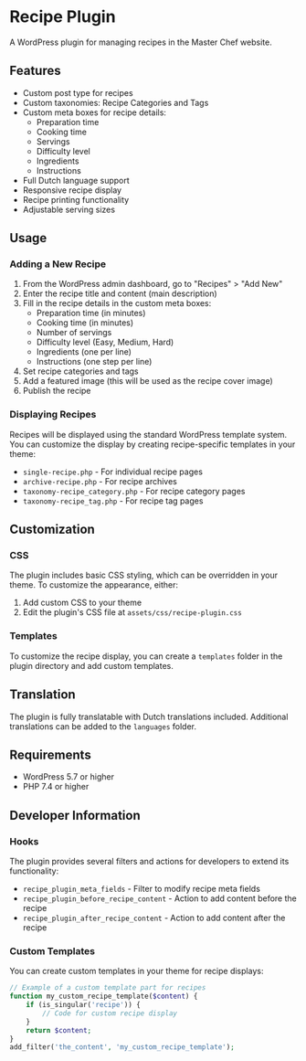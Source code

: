 # Recipe Plugin

A WordPress plugin for managing recipes in the Master Chef website.

## Features

- Custom post type for recipes
- Custom taxonomies: Recipe Categories and Tags
- Custom meta boxes for recipe details:
  - Preparation time
  - Cooking time
  - Servings
  - Difficulty level
  - Ingredients
  - Instructions
- Full Dutch language support
- Responsive recipe display
- Recipe printing functionality
- Adjustable serving sizes

## Usage

### Adding a New Recipe

1. From the WordPress admin dashboard, go to "Recipes" > "Add New"
2. Enter the recipe title and content (main description)
3. Fill in the recipe details in the custom meta boxes:
   - Preparation time (in minutes)
   - Cooking time (in minutes)
   - Number of servings
   - Difficulty level (Easy, Medium, Hard)
   - Ingredients (one per line)
   - Instructions (one step per line)
4. Set recipe categories and tags
5. Add a featured image (this will be used as the recipe cover image)
6. Publish the recipe

### Displaying Recipes

Recipes will be displayed using the standard WordPress template system. You can customize the display by creating recipe-specific templates in your theme:

- `single-recipe.php` - For individual recipe pages
- `archive-recipe.php` - For recipe archives
- `taxonomy-recipe_category.php` - For recipe category pages
- `taxonomy-recipe_tag.php` - For recipe tag pages

## Customization

### CSS

The plugin includes basic CSS styling, which can be overridden in your theme. To customize the appearance, either:

1. Add custom CSS to your theme
2. Edit the plugin's CSS file at `assets/css/recipe-plugin.css`

### Templates

To customize the recipe display, you can create a `templates` folder in the plugin directory and add custom templates.

## Translation

The plugin is fully translatable with Dutch translations included. Additional translations can be added to the `languages` folder.

## Requirements

- WordPress 5.7 or higher
- PHP 7.4 or higher

## Developer Information

### Hooks

The plugin provides several filters and actions for developers to extend its functionality:

- `recipe_plugin_meta_fields` - Filter to modify recipe meta fields
- `recipe_plugin_before_recipe_content` - Action to add content before the recipe
- `recipe_plugin_after_recipe_content` - Action to add content after the recipe

### Custom Templates

You can create custom templates in your theme for recipe displays:

```php
// Example of a custom template part for recipes
function my_custom_recipe_template($content) {
    if (is_singular('recipe')) {
        // Code for custom recipe display
    }
    return $content;
}
add_filter('the_content', 'my_custom_recipe_template');
```
